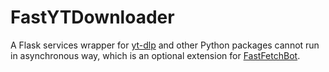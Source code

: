 # FastYTDownloader
 
A Flask services wrapper for [yt-dlp](https://github.com/yt-dlp/yt-dlp) and other Python packages cannot run in asynchronous way, which is an optional extension for [FastFetchBot](https://github.com/aturret/FastFetchBot).